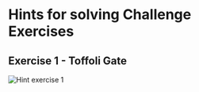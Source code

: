 #  Hints for solving Challenge Exercises 

## Exercise 1 - Toffoli Gate

![Hint exercise 1]( /images/ex1hint.png)
